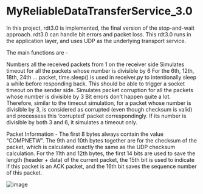 # MyReliableDataTransferService_3.0
In this project, rdt3.0 is implemented, the final version of the stop-and-wait approach. rdt3.0 can handle bit errors and packet loss. 
This rdt3.0 runs in the application layer, and uses UDP as the underlying transport service. 

The main functions are -

Numbers all the received packets from 1 on the receiver side 
Simulates timeout for all the packets whose number is divisible by 6 
For the 6th, 12th, 18th, 24th … packet, time.sleep() is used in receiver.py to intentionally sleep a while before responding back. This should be able to trigger a socket timeout on the sender side. 
Simulates packet corruption for all the packets whose number is divisible by 3 
Bit errors don’t happen quite a lot. Therefore, similar to the timeout simulation, for a packet whose number is divisible by 3, is considered as corrupted (even though  checksum is valid) and processess this ‘corrupted’ packet correspondingly. If its number is divisible by both 3 and 6, it simulates a timeout only. 

Packet Information -
The first 8 bytes always contain the value “COMPNETW”. The 9th and 10th bytes together are for the checksum of the packet, which is calculated exactly the same as the UDP checksum calculation. For the 11th and 12th bytes, the first 14 bits are used to save the length (header + data) of the current packet, the 15th bit is used to indicate if this packet is an ACK packet, and the 16th bit saves the sequence number of this packet. 

![image](https://user-images.githubusercontent.com/96903382/211912987-d75e6fca-dabd-436a-8a87-460b6c50594c.png)
